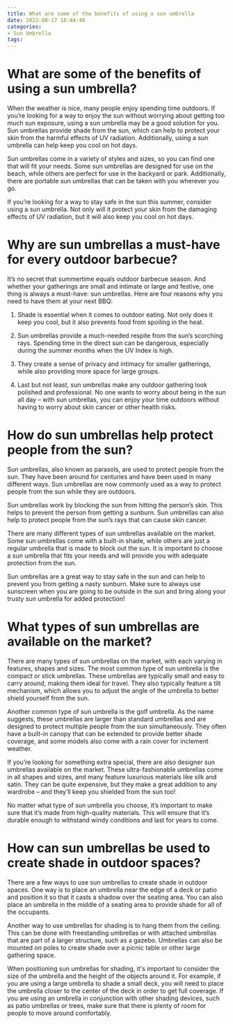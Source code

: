 ```yaml
---
title: What are some of the benefits of using a sun umbrella
date: 2022-08-17 18:44:46
categories:
- Sun Umbrella
tags:
---
```



#  What are some of the benefits of using a sun umbrella?

When the weather is nice, many people enjoy spending time outdoors. If you’re looking for a way to enjoy the sun without worrying about getting too much sun exposure, using a sun umbrella may be a good solution for you. Sun umbrellas provide shade from the sun, which can help to protect your skin from the harmful effects of UV radiation. Additionally, using a sun umbrella can help keep you cool on hot days.

Sun umbrellas come in a variety of styles and sizes, so you can find one that will fit your needs. Some sun umbrellas are designed for use on the beach, while others are perfect for use in the backyard or park. Additionally, there are portable sun umbrellas that can be taken with you wherever you go.

If you’re looking for a way to stay safe in the sun this summer, consider using a sun umbrella. Not only will it protect your skin from the damaging effects of UV radiation, but it will also keep you cool on hot days.

#  Why are sun umbrellas a must-have for every outdoor barbecue?

It’s no secret that summertime equals outdoor barbecue season. And whether your gatherings are small and intimate or large and festive, one thing is always a must-have: sun umbrellas. Here are four reasons why you need to have them at your next BBQ:

1) Shade is essential when it comes to outdoor eating. Not only does it keep you cool, but it also prevents food from spoiling in the heat.

2) Sun umbrellas provide a much-needed respite from the sun’s scorching rays. Spending time in the direct sun can be dangerous, especially during the summer months when the UV Index is high.

3) They create a sense of privacy and intimacy for smaller gatherings, while also providing more space for large groups.

4) Last but not least, sun umbrellas make any outdoor gathering look polished and professional. No one wants to worry about being in the sun all day – with sun umbrellas, you can enjoy your time outdoors without having to worry about skin cancer or other health risks.

#  How do sun umbrellas help protect people from the sun?

Sun umbrellas, also known as parasols, are used to protect people from the sun. They have been around for centuries and have been used in many different ways. Sun umbrellas are now commonly used as a way to protect people from the sun while they are outdoors.

Sun umbrellas work by blocking the sun from hitting the person’s skin. This helps to prevent the person from getting a sunburn. Sun umbrellas can also help to protect people from the sun’s rays that can cause skin cancer.

There are many different types of sun umbrellas available on the market. Some sun umbrellas come with a built-in shade, while others are just a regular umbrella that is made to block out the sun. It is important to choose a sun umbrella that fits your needs and will provide you with adequate protection from the sun.

Sun umbrellas are a great way to stay safe in the sun and can help to prevent you from getting a nasty sunburn. Make sure to always use sunscreen when you are going to be outside in the sun and bring along your trusty sun umbrella for added protection!

#  What types of sun umbrellas are available on the market?

There are many types of sun umbrellas on the market, with each varying in features, shapes and sizes. The most common type of sun umbrella is the compact or stick umbrellas. These umbrellas are typically small and easy to carry around, making them ideal for travel. They also typically feature a tilt mechanism, which allows you to adjust the angle of the umbrella to better shield yourself from the sun.

Another common type of sun umbrella is the golf umbrella. As the name suggests, these umbrellas are larger than standard umbrellas and are designed to protect multiple people from the sun simultaneously. They often have a built-in canopy that can be extended to provide better shade coverage, and some models also come with a rain cover for inclement weather.

If you’re looking for something extra special, there are also designer sun umbrellas available on the market. These ultra-fashionable umbrellas come in all shapes and sizes, and many feature luxurious materials like silk and satin. They can be quite expensive, but they make a great addition to any wardrobe – and they’ll keep you shielded from the sun too!

No matter what type of sun umbrella you choose, it’s important to make sure that it’s made from high-quality materials. This will ensure that it’s durable enough to withstand windy conditions and last for years to come.

#  How can sun umbrellas be used to create shade in outdoor spaces?

There are a few ways to use sun umbrellas to create shade in outdoor spaces. One way is to place an umbrella near the edge of a deck or patio and position it so that it casts a shadow over the seating area. You can also place an umbrella in the middle of a seating area to provide shade for all of the occupants.

Another way to use umbrellas for shading is to hang them from the ceiling. This can be done with freestanding umbrellas or with attached umbrellas that are part of a larger structure, such as a gazebo. Umbrellas can also be mounted on poles to create shade over a picnic table or other large gathering space.

When positioning sun umbrellas for shading, it's important to consider the size of the umbrella and the height of the objects around it. For example, if you are using a large umbrella to shade a small deck, you will need to place the umbrella closer to the center of the deck in order to get full coverage. If you are using an umbrella in conjunction with other shading devices, such as patio umbrellas or trees, make sure that there is plenty of room for people to move around comfortably.